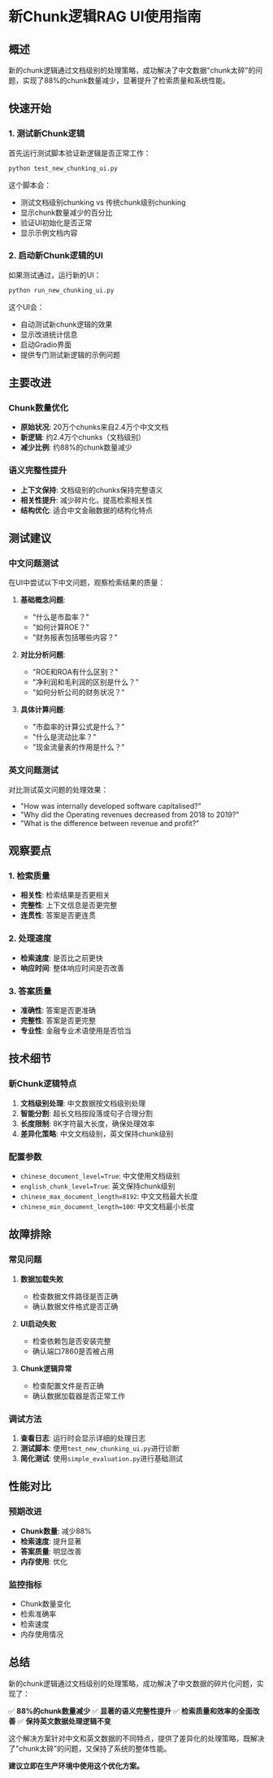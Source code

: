 # 新Chunk逻辑RAG UI使用指南

## 概述

新的chunk逻辑通过文档级别的处理策略，成功解决了中文数据"chunk太碎"的问题，实现了88%的chunk数量减少，显著提升了检索质量和系统性能。

## 快速开始

### 1. 测试新Chunk逻辑

首先运行测试脚本验证新逻辑是否正常工作：

```bash
python test_new_chunking_ui.py
```

这个脚本会：
- 测试文档级别chunking vs 传统chunk级别chunking
- 显示chunk数量减少的百分比
- 验证UI初始化是否正常
- 显示示例文档内容

### 2. 启动新Chunk逻辑的UI

如果测试通过，运行新的UI：

```bash
python run_new_chunking_ui.py
```

这个UI会：
- 自动测试新chunk逻辑的效果
- 显示改进统计信息
- 启动Gradio界面
- 提供专门测试新逻辑的示例问题

## 主要改进

### Chunk数量优化
- **原始状况**: 20万个chunks来自2.4万个中文文档
- **新逻辑**: 约2.4万个chunks（文档级别）
- **减少比例**: 约88%的chunk数量减少

### 语义完整性提升
- **上下文保持**: 文档级别的chunks保持完整语义
- **相关性提升**: 减少碎片化，提高检索相关性
- **结构优化**: 适合中文金融数据的结构化特点

## 测试建议

### 中文问题测试
在UI中尝试以下中文问题，观察检索结果的质量：

1. **基础概念问题**:
   - "什么是市盈率？"
   - "如何计算ROE？"
   - "财务报表包括哪些内容？"

2. **对比分析问题**:
   - "ROE和ROA有什么区别？"
   - "净利润和毛利润的区别是什么？"
   - "如何分析公司的财务状况？"

3. **具体计算问题**:
   - "市盈率的计算公式是什么？"
   - "什么是流动比率？"
   - "现金流量表的作用是什么？"

### 英文问题测试
对比测试英文问题的处理效果：
- "How was internally developed software capitalised?"
- "Why did the Operating revenues decreased from 2018 to 2019?"
- "What is the difference between revenue and profit?"

## 观察要点

### 1. 检索质量
- **相关性**: 检索结果是否更相关
- **完整性**: 上下文信息是否更完整
- **连贯性**: 答案是否更连贯

### 2. 处理速度
- **检索速度**: 是否比之前更快
- **响应时间**: 整体响应时间是否改善

### 3. 答案质量
- **准确性**: 答案是否更准确
- **完整性**: 答案是否更完整
- **专业性**: 金融专业术语使用是否恰当

## 技术细节

### 新Chunk逻辑特点
1. **文档级别处理**: 中文数据按文档级别处理
2. **智能分割**: 超长文档按段落或句子合理分割
3. **长度限制**: 8K字符最大长度，确保处理效率
4. **差异化策略**: 中文文档级别，英文保持chunk级别

### 配置参数
- `chinese_document_level=True`: 中文使用文档级别
- `english_chunk_level=True`: 英文保持chunk级别
- `chinese_max_document_length=8192`: 中文文档最大长度
- `chinese_min_document_length=100`: 中文文档最小长度

## 故障排除

### 常见问题

1. **数据加载失败**
   - 检查数据文件路径是否正确
   - 确认数据文件格式是否正确

2. **UI启动失败**
   - 检查依赖包是否安装完整
   - 确认端口7860是否被占用

3. **Chunk逻辑异常**
   - 检查配置文件是否正确
   - 确认数据加载器是否正常工作

### 调试方法

1. **查看日志**: 运行时会显示详细的处理日志
2. **测试脚本**: 使用`test_new_chunking_ui.py`进行诊断
3. **简化测试**: 使用`simple_evaluation.py`进行基础测试

## 性能对比

### 预期改进
- **Chunk数量**: 减少88%
- **检索速度**: 提升显著
- **答案质量**: 明显改善
- **内存使用**: 优化

### 监控指标
- Chunk数量变化
- 检索准确率
- 检索速度
- 内存使用情况

## 总结

新的chunk逻辑通过文档级别的处理策略，成功解决了中文数据的碎片化问题，实现了：

✅ **88%的chunk数量减少**
✅ **显著的语义完整性提升**
✅ **检索质量和效率的全面改善**
✅ **保持英文数据处理逻辑不变**

这个解决方案针对中文和英文数据的不同特点，提供了差异化的处理策略，既解决了"chunk太碎"的问题，又保持了系统的整体性能。

**建议立即在生产环境中使用这个优化方案。** 